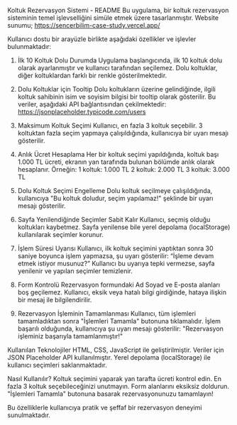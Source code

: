 Koltuk Rezervasyon Sistemi - README
Bu uygulama, bir koltuk rezervasyon sisteminin temel işlevselliğini simüle etmek üzere tasarlanmıştır. Website sunumu; https://sencerbilim-case-study.vercel.app/

Kullanıcı dostu bir arayüzle birlikte aşağıdaki özellikler ve işlevler bulunmaktadır:

1. İlk 10 Koltuk Dolu Durumda
Uygulama başlangıcında, ilk 10 koltuk dolu olarak ayarlanmıştır ve kullanıcı tarafından seçilemez.
Dolu koltuklar, diğer koltuklardan farklı bir renkle gösterilmektedir.

2. Dolu Koltuklar için Tooltip
Dolu koltukların üzerine gelindiğinde, ilgili koltuk sahibinin isim ve soyisim bilgisi bir tooltip olarak gösterilir.
Bu veriler, aşağıdaki API bağlantısından çekilmektedir:
https://jsonplaceholder.typicode.com/users

3. Maksimum Koltuk Seçimi
Kullanıcı, en fazla 3 koltuk seçebilir.
3 koltuktan fazla seçim yapmaya çalışıldığında, kullanıcıya bir uyarı mesajı gösterilir.

4. Anlık Ücret Hesaplama
Her bir koltuk seçimi yapıldığında, koltuk başı 1.000 TL ücreti, ekranın yan tarafında bulunan bölümde anlık olarak hesaplanır.
Örneğin:
1 koltuk: 1.000 TL
2 koltuk: 2.000 TL
3 koltuk: 3.000 TL

5. Dolu Koltuk Seçimi Engelleme
Dolu koltuk seçilmeye çalışıldığında, kullanıcıya "Bu koltuk doludur, seçim yapılamaz!" şeklinde bir uyarı mesajı gösterilir.

6. Sayfa Yenilendiğinde Seçimler Sabit Kalır
Kullanıcı, seçmiş olduğu koltukları kaybetmez. Sayfa yenilense bile yerel depolama (localStorage) kullanılarak seçimler korunur.

7. İşlem Süresi Uyarısı
Kullanıcı, ilk koltuk seçimini yaptıktan sonra 30 saniye boyunca işlem yapmazsa, şu uyarı gösterilir:
“İşleme devam etmek istiyor musunuz?”
Kullanıcı bu uyarıya tepki vermezse, sayfa yenilenir ve yapılan seçimler temizlenir.

8. Form Kontrolü
Rezervasyon formundaki Ad Soyad ve E-posta alanları boş geçilemez.
Kullanıcı, eksik veya hatalı bilgi girdiğinde, hataya ilişkin bir mesaj ile bilgilendirilir.

9. Rezervasyon İşleminin Tamamlanması
Kullanıcı, tüm işlemleri tamamladıktan sonra "İşlemleri Tamamla" butonuna tıklamalıdır.
İşlem başarılı olduğunda, kullanıcıya şu uyarı mesajı gösterilir:
"Rezervasyon işleminiz başarıyla tamamlanmıştır!"

Kullanılan Teknolojiler
HTML, CSS, JavaScript ile geliştirilmiştir.
Veriler için JSON Placeholder API kullanılmıştır.
Yerel depolama (localStorage) ile kullanıcı seçimleri saklanmaktadır.

Nasıl Kullanılır?
Koltuk seçimini yaparak yan tarafta ücreti kontrol edin.
En fazla 3 koltuk seçebileceğinizi unutmayın.
Form alanlarını eksiksiz doldurun.
"İşlemleri Tamamla" butonuna basarak rezervasyonunuzu tamamlayın!

Bu özelliklerle kullanıcıya pratik ve şeffaf bir rezervasyon deneyimi sunulmaktadır.
